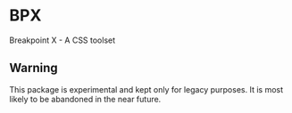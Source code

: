 # BPX
Breakpoint X - A CSS toolset

## Warning
This package is experimental and kept only for legacy purposes. It is most likely to be abandoned in the near future.
